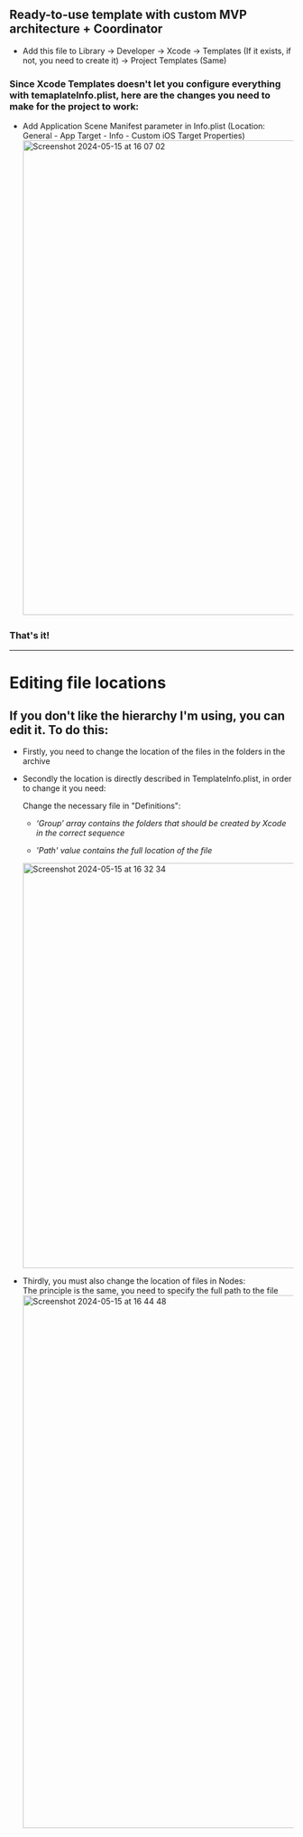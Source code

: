 ## Ready-to-use template with custom MVP architecture + Coordinator

* Add this file to Library -> Developer -> Xcode -> Templates (If it exists, if not, you need to create it) -> Project Templates (Same)

### Since Xcode Templates doesn't let you configure everything with temaplateInfo.plist, here are the changes you need to make for the project to work:
* Add Application Scene Manifest parameter in Info.plist (Location: General - App Target - Info - Custom iOS Target Properties)
  <img width="840" alt="Screenshot 2024-05-15 at 16 07 02" src="https://github.com/ivashhchenko/MVPCoordinator-Xcode-Template/assets/95596580/269f20c6-3483-48c8-a3c3-02aadcc11467">

### That's it!

----------------------------------------------------------------------------------------------------------------------------------------------------

# Editing file locations

## If you don't like the hierarchy I'm using, you can edit it. To do this:
* Firstly, you need to change the location of the files in the folders in the archive

* Secondly the location is directly described in TemplateInfo.plist, in order to change it you need:
  
    Change the necessary file in "Definitions":  
    * _‘Group’ array contains the folders that should be created by Xcode in the correct sequence_
    
    * _'Path' value contains the full location of the file_
    
    <img width="717" alt="Screenshot 2024-05-15 at 16 32 34" src="https://github.com/ivashhchenko/MVPCoordinator-Xcode-Template/assets/95596580/9409acc7-46a9-411e-92b1-a5b3eab43317">

* Thirdly, you must also change the location of files in Nodes:  
  The principle is the same, you need to specify the full path to the file
  <img width="943" alt="Screenshot 2024-05-15 at 16 44 48" src="https://github.com/ivashhchenko/MVPCoordinator-Xcode-Template/assets/95596580/95614736-e018-4a58-b4ea-f01cc4b5fae6">
